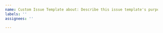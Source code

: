 ```yaml
---
name: Custom Issue Template about: Describe this issue template's purpose here. title: ''
labels: ''
assignees: ''

---
```



